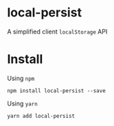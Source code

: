 # local-persist
A simplified client `localStorage` API

# Install
Using `npm`
```shell
npm install local-persist --save
```

Using `yarn`
```shell
yarn add local-persist
```